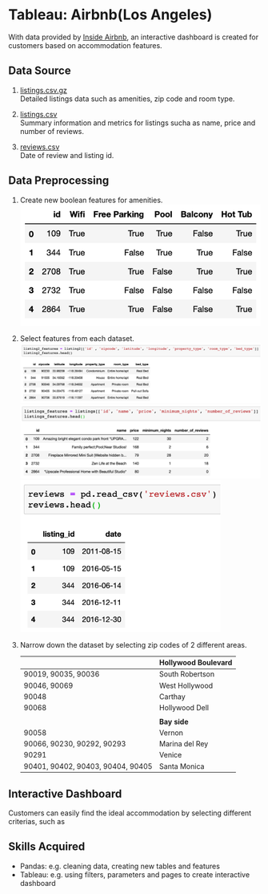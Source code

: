 # Tableau: Airbnb(Los Angeles)
With data provided by [Inside Airbnb](http://insideairbnb.com/get-the-data.html), an interactive dashboard is created for customers based on accommodation features.

## Data Source
1. [listings.csv.gz](http://data.insideairbnb.com/united-states/ca/los-angeles/2019-07-08/data/listings.csv.gz)<br/>
Detailed listings data such as amenities, zip code and room type. 

2. [listings.csv](http://data.insideairbnb.com/united-states/ca/los-angeles/2019-07-08/visualisations/listings.csv)<br/>
Summary information and metrics for listings sucha as name, price and number of reviews. 

3. [reviews.csv](http://data.insideairbnb.com/united-states/ca/los-angeles/2019-07-08/visualisations/reviews.csv)<br/>
Date of review and listing id. 

## Data Preprocessing
1. Create new boolean features for amenities. <br/>
   <img src="/images/amenities.png" alt="amenities" width=500>

2. Select features from each dataset. 
   ![listing2_features](/images/listing2_features.png)
   <img src="/images/listings_features.png" alt="listings_features" width=700>
   <img src="/images/reviews.png" alt="reviews" width=400>

3. Narrow down the dataset by selecting zip codes of 2 different areas. 

   |  | Hollywood Boulevard |	
   |---|---| 
   | 90019, 90035, 90036 | South Robertson |
   | 90046, 90069 | West Hollywood |
   | 90048 | Carthay |
   | 90068 | Hollywood Dell |
   | | |
   | | **Bay side** |
   | 90058 | Vernon |
   | 90066, 90230, 90292, 90293 | Marina del Rey |
   | 90291 | Venice |
   | 90401, 90402, 90403, 90404, 90405 | Santa Monica |
   
## Interactive Dashboard

Customers can easily find the ideal accommodation by selecting different criterias, such as 


## Skills Acquired
* Pandas: e.g. cleaning data, creating new tables and features
* Tableau: e.g. using filters, parameters and pages to create interactive dashboard
